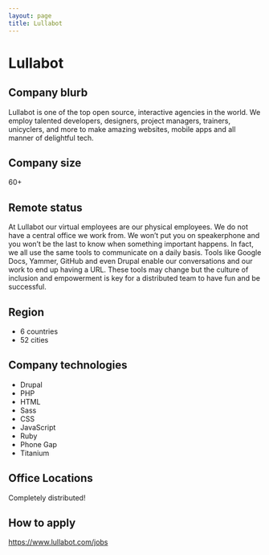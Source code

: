 ```yaml
---
layout: page
title: Lullabot
---
```


# Lullabot

## Company blurb

Lullabot is one of the top open source, interactive agencies in the world. We employ talented developers, designers, project managers, trainers, unicyclers, and more to make amazing websites, mobile apps and all manner of delightful tech.

## Company size

60+

## Remote status

At Lullabot our virtual employees are our physical employees. We do not have a central office we work from. We won’t put you on speakerphone and you won’t be the last to know when something important happens. In fact, we all use the same tools to communicate on a daily basis. Tools like Google Docs, Yammer, GitHub and even Drupal enable our conversations and our work to end up having a URL. These tools may change but the culture of inclusion and empowerment is key for a distributed team to have fun and be successful.

## Region

- 6 countries
- 52 cities

## Company technologies

- Drupal
- PHP
- HTML
- Sass
- CSS
- JavaScript
- Ruby
- Phone Gap
- Titanium

## Office Locations

Completely distributed!

## How to apply

https://www.lullabot.com/jobs
